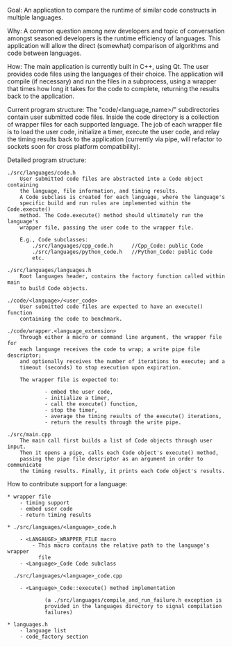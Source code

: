 Goal:
    An application to compare the runtime of similar code constructs in
    multiple languages.

Why:
    A common question among new developers and topic of conversation amongst 
    seasoned developers is the runtime efficiency of languages.
    This application will allow the direct (somewhat) comparison of algorithms
    and code between languages.

How:
    The main application is currently built in C++, using Qt.
    The user provides code files using the languages of their choice. The 
    application will compile (if necessary) and run the files in a subprocess, 
    using a wrapper that times how long it takes for the code to complete,
    returning the results back to the application.

Current program structure:
    The "code/<language_name>/" subdirectories contain user submitted code 
    files. Inside the code directory is a collection of wrapper files for each
    supported language. The job of each wrapper file is to load the user code,
    initialize a timer, execute the user code, and relay the timing results
    back to the application (currently via pipe, will refactor to sockets soon
    for cross platform compatibility).

Detailed program structure:

    ./src/languages/code.h 
        User submitted code files are abstracted into a Code object containing
        the language, file information, and timing results.
        A Code subclass is created for each language, where the language's
        specific build and run rules are implemented within the Code.execute()
        method. The Code.execute() method should ultimately run the language's
        wrapper file, passing the user code to the wrapper file.

        E.g., Code subclasses:
            ./src/languages/cpp_code.h      //Cpp_Code: public Code
            ./src/languages/python_code.h   //Python_Code: public Code
            etc.

    ./src/languages/languages.h
        Root languages header, contains the factory function called within main
        to build Code objects.

    ./code/<language>/<user_code>
        User submitted code files are expected to have an execute() function 
        containing the code to benchmark.

    ./code/wrapper.<language_extension>
        Through either a macro or command line argument, the wrapper file for
        each language receives the code to wrap; a write pipe file descriptor;
        and optionally receives the number of iterations to execute; and a 
        timeout (seconds) to stop execution upon expiration.

        The wrapper file is expected to:

                - embed the user code,
                - initialize a timer,
                - call the execute() function,
                - stop the timer,
                - average the timing results of the execute() iterations,
                - return the results through the write pipe.
    
    ./src/main.cpp
        The main call first builds a list of Code objects through user input.
        Then it opens a pipe, calls each Code object's execute() method,  
        passing the pipe file descriptor as an argument in order to communicate
        the timing results. Finally, it prints each Code object's results.


How to contribute support for a language:

    * wrapper file
        - timing support
        - embed user code
        - return timing results

    * ./src/languages/<language>_code.h

        - <LANGAUGE>_WRAPPER_FILE macro
            - This macro contains the relative path to the language's wrapper
              file
        - <Language>_Code Code subclass

      ./src/languages/<language>_code.cpp

        - <Language>_Code::execute() method implementation

                (a ./src/languages/compile_and_run_failure.h exception is
                provided in the languages directory to signal compilation 
                failures)
    
    * languages.h 
        - language list
        - code_factory section
    

